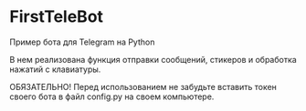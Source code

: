# FirstTeleBot
Пример бота для Telegram на Python

В нем реализована функция отправки сообщений, стикеров и обработка нажатий с клавиатуры.

ОБЯЗАТЕЛЬНО! Перед использованием не забудьте вставить токен своего бота в файл config.py на своем компьютере.
